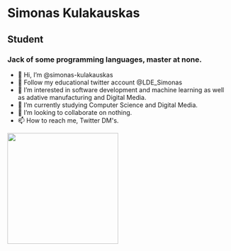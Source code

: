 # Simonas Kulakauskas
## Student
### Jack of some programming languages, master at none.
- 👋 Hi, I’m @simonas-kulakauskas
- 🏫 Follow my educational twitter account @LDE_Simonas
- 👀 I’m interested in software development and machine learning as well as adative manufacturing and Digital Media.
- 🌱 I’m currently studying Computer Science and Digital Media.
- 💞️ I’m looking to collaborate on nothing.
- 📫 How to reach me, Twitter DM's.

<!---
simonas-kulakauskas/simonas-kulakauskas is a ✨ special ✨ repository because its `README.md` (this file) appears on your GitHub profile.
You can click the Preview link to take a look at your changes.
--->

<img src="https://i.imgur.com/zrt5pFy.png" width="250" height="250">

